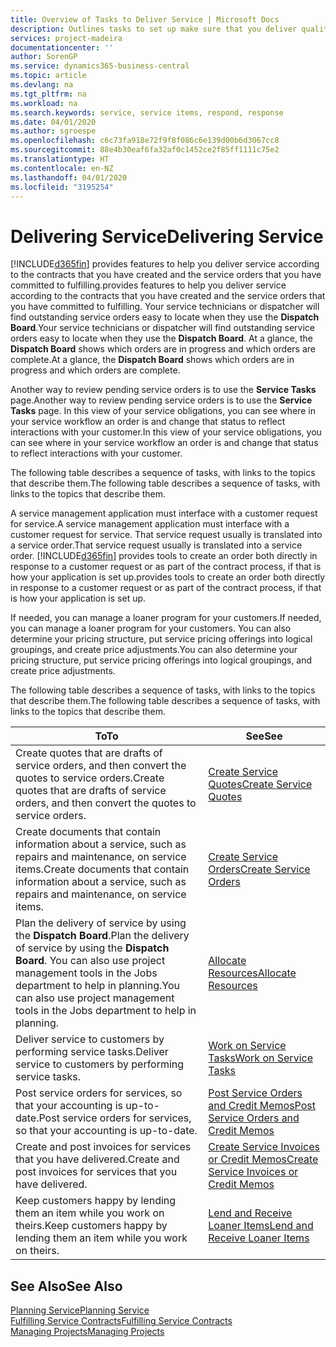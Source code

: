 ```yaml
---
title: Overview of Tasks to Deliver Service | Microsoft Docs
description: Outlines tasks to set up make sure that you deliver quality service and live up to agreements with customers.
services: project-madeira
documentationcenter: ''
author: SorenGP
ms.service: dynamics365-business-central
ms.topic: article
ms.devlang: na
ms.tgt_pltfrm: na
ms.workload: na
ms.search.keywords: service, service items, respond, response
ms.date: 04/01/2020
ms.author: sgroespe
ms.openlocfilehash: c6c73fa918e72f9f8f086c6e139d00b6d3067cc8
ms.sourcegitcommit: 88e4b30eaf6fa32af0c1452ce2f85ff1111c75e2
ms.translationtype: HT
ms.contentlocale: en-NZ
ms.lasthandoff: 04/01/2020
ms.locfileid: "3195254"
---
```

# <a name="delivering-service"></a><span data-ttu-id="323f7-103">Delivering Service</span><span class="sxs-lookup"><span data-stu-id="323f7-103">Delivering Service</span></span>
[!INCLUDE[d365fin](includes/d365fin_md.md)] <span data-ttu-id="323f7-104">provides features to help you deliver service according to the contracts that you have created and the service orders that you have committed to fulfilling.</span><span class="sxs-lookup"><span data-stu-id="323f7-104">provides features to help you deliver service according to the contracts that you have created and the service orders that you have committed to fulfilling.</span></span> <span data-ttu-id="323f7-105">Your service technicians or dispatcher will find outstanding service orders easy to locate when they use the **Dispatch Board**.</span><span class="sxs-lookup"><span data-stu-id="323f7-105">Your service technicians or dispatcher will find outstanding service orders easy to locate when they use the **Dispatch Board**.</span></span> <span data-ttu-id="323f7-106">At a glance, the **Dispatch Board** shows which orders are in progress and which orders are complete.</span><span class="sxs-lookup"><span data-stu-id="323f7-106">At a glance, the **Dispatch Board** shows which orders are in progress and which orders are complete.</span></span>  
  
<span data-ttu-id="323f7-107">Another way to review pending service orders is to use the **Service Tasks** page.</span><span class="sxs-lookup"><span data-stu-id="323f7-107">Another way to review pending service orders is to use the **Service Tasks** page.</span></span> <span data-ttu-id="323f7-108">In this view of your service obligations, you can see where in your service workflow an order is and change that status to reflect interactions with your customer.</span><span class="sxs-lookup"><span data-stu-id="323f7-108">In this view of your service obligations, you can see where in your service workflow an order is and change that status to reflect interactions with your customer.</span></span>  
  
<span data-ttu-id="323f7-109">The following table describes a sequence of tasks, with links to the topics that describe them.</span><span class="sxs-lookup"><span data-stu-id="323f7-109">The following table describes a sequence of tasks, with links to the topics that describe them.</span></span>   

<span data-ttu-id="323f7-110">A service management application must interface with a customer request for service.</span><span class="sxs-lookup"><span data-stu-id="323f7-110">A service management application must interface with a customer request for service.</span></span> <span data-ttu-id="323f7-111">That service request usually is translated into a service order.</span><span class="sxs-lookup"><span data-stu-id="323f7-111">That service request usually is translated into a service order.</span></span> [!INCLUDE[d365fin](includes/d365fin_md.md)] <span data-ttu-id="323f7-112">provides tools to create an order both directly in response to a customer request or as part of the contract process, if that is how your application is set up.</span><span class="sxs-lookup"><span data-stu-id="323f7-112">provides tools to create an order both directly in response to a customer request or as part of the contract process, if that is how your application is set up.</span></span>  
  
<span data-ttu-id="323f7-113">If needed, you can manage a loaner program for your customers.</span><span class="sxs-lookup"><span data-stu-id="323f7-113">If needed, you can manage a loaner program for your customers.</span></span> <span data-ttu-id="323f7-114">You can also determine your pricing structure, put service pricing offerings into logical groupings, and create price adjustments.</span><span class="sxs-lookup"><span data-stu-id="323f7-114">You can also determine your pricing structure, put service pricing offerings into logical groupings, and create price adjustments.</span></span>  
  
<span data-ttu-id="323f7-115">The following table describes a sequence of tasks, with links to the topics that describe them.</span><span class="sxs-lookup"><span data-stu-id="323f7-115">The following table describes a sequence of tasks, with links to the topics that describe them.</span></span>   
  
|<span data-ttu-id="323f7-116">**To**</span><span class="sxs-lookup"><span data-stu-id="323f7-116">**To**</span></span>|<span data-ttu-id="323f7-117">**See**</span><span class="sxs-lookup"><span data-stu-id="323f7-117">**See**</span></span>|  
|------------|-------------|  
|<span data-ttu-id="323f7-118">Create quotes that are drafts of service orders, and then convert the quotes to service orders.</span><span class="sxs-lookup"><span data-stu-id="323f7-118">Create quotes that are drafts of service orders, and then convert the quotes to service orders.</span></span>|[<span data-ttu-id="323f7-119">Create Service Quotes</span><span class="sxs-lookup"><span data-stu-id="323f7-119">Create Service Quotes</span></span>](service-how-to-create-service-quotes.md)|
|<span data-ttu-id="323f7-120">Create documents that contain information about a service, such as repairs and maintenance, on service items.</span><span class="sxs-lookup"><span data-stu-id="323f7-120">Create documents that contain information about a service, such as repairs and maintenance, on service items.</span></span>|[<span data-ttu-id="323f7-121">Create Service Orders</span><span class="sxs-lookup"><span data-stu-id="323f7-121">Create Service Orders</span></span>](service-how-to-create-service-orders.md)|
|<span data-ttu-id="323f7-122">Plan the delivery of service by using the **Dispatch Board**.</span><span class="sxs-lookup"><span data-stu-id="323f7-122">Plan the delivery of service by using the **Dispatch Board**.</span></span> <span data-ttu-id="323f7-123">You can also use project management tools in the Jobs department to help in planning.</span><span class="sxs-lookup"><span data-stu-id="323f7-123">You can also use project management tools in the Jobs department to help in planning.</span></span>|[<span data-ttu-id="323f7-124">Allocate Resources</span><span class="sxs-lookup"><span data-stu-id="323f7-124">Allocate Resources</span></span>](service-how-to-allocate-resources.md)|  
|<span data-ttu-id="323f7-125">Deliver service to customers by performing service tasks.</span><span class="sxs-lookup"><span data-stu-id="323f7-125">Deliver service to customers by performing service tasks.</span></span>|[<span data-ttu-id="323f7-126">Work on Service Tasks</span><span class="sxs-lookup"><span data-stu-id="323f7-126">Work on Service Tasks</span></span>](service-how-to-work-on-service-tasks.md)|  
|<span data-ttu-id="323f7-127">Post service orders for services, so that your accounting is up-to-date.</span><span class="sxs-lookup"><span data-stu-id="323f7-127">Post service orders for services, so that your accounting is up-to-date.</span></span>|[<span data-ttu-id="323f7-128">Post Service Orders and Credit Memos</span><span class="sxs-lookup"><span data-stu-id="323f7-128">Post Service Orders and Credit Memos</span></span>](service-how-to-post-service-orders.md)|  
|<span data-ttu-id="323f7-129">Create and post invoices for services that you have delivered.</span><span class="sxs-lookup"><span data-stu-id="323f7-129">Create and post invoices for services that you have delivered.</span></span>|[<span data-ttu-id="323f7-130">Create Service Invoices or Credit Memos</span><span class="sxs-lookup"><span data-stu-id="323f7-130">Create Service Invoices or Credit Memos</span></span>](service-how-create-invoices.md)|  
|<span data-ttu-id="323f7-131">Keep customers happy by lending them an item while you work on theirs.</span><span class="sxs-lookup"><span data-stu-id="323f7-131">Keep customers happy by lending them an item while you work on theirs.</span></span>| [<span data-ttu-id="323f7-132">Lend and Receive Loaner Items</span><span class="sxs-lookup"><span data-stu-id="323f7-132">Lend and Receive Loaner Items</span></span>](service-how-to-lend-receive-loaners.md)|
  
## <a name="see-also"></a><span data-ttu-id="323f7-133">See Also</span><span class="sxs-lookup"><span data-stu-id="323f7-133">See Also</span></span>  
[<span data-ttu-id="323f7-134">Planning Service</span><span class="sxs-lookup"><span data-stu-id="323f7-134">Planning Service</span></span>](service-plan-service.md)  
[<span data-ttu-id="323f7-135">Fulfilling Service Contracts</span><span class="sxs-lookup"><span data-stu-id="323f7-135">Fulfilling Service Contracts</span></span>](service-fulfill-service-contracts.md)  
[<span data-ttu-id="323f7-136">Managing Projects</span><span class="sxs-lookup"><span data-stu-id="323f7-136">Managing Projects</span></span>](projects-manage-projects.md)  
